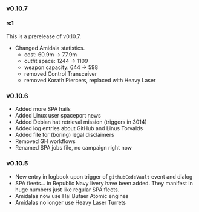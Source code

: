 ### v0.10.7
#### rc1
This is a prerelease of v0.10.7.

- Changed Amidala statistics.
   - cost: 60.9m -> 77.9m
   - outfit space: 1244 -> 1109
   - weapon capacity: 644 -> 598
   - removed Control Transceiver
   - removed Korath Piercers, replaced with Heavy Laser

### v0.10.6
- Added more SPA hails
- Added Linux user spaceport news
- Added Debian hat retrieval mission (triggers in 3014)
- Added log entries about GitHub and Linus Torvalds
- Added file for (boring) legal disclaimers
- Removed GH workflows
- Renamed SPA jobs file, no campaign right now

### v0.10.5
- New entry in logbook upon trigger of `githubCodeVault` event and dialog
- SPA fleets... in Republic Navy livery have been added. They manifest in huge numbers just like regular SPA fleets.
- Amidalas now use Hai Bufaer Atomic engines
- Amidalas no longer use Heavy Laser Turrets